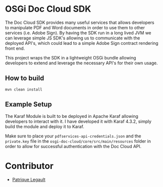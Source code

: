 # OSGi Doc Cloud SDK

The Doc Cloud SDK provides many useful services that allows developers to manipulate PDF and Word documents in order to use them to other services (i.e. Adobe Sign). By having the SDK run in a long lived JVM we can leverage simple JS SDK's allowing us to communicate with the deployed API's, which could lead to a simple Adobe Sign contract rendering front end.

This project wraps the SDK in a lightweight OSGi bundle allowing developers to extend and leverage the necessary API's for their own usage.

## How to build

`mvn clean install`

## Example Setup

The Karaf Module is built to be deployed in Apache Karaf allowing developers to interact with it. I have developed it with Karaf 4.3.2, simply build the module and deploy it to Karaf. 

Make sure to place your `pdfservices-api-credentials.json` and the `private.key` file in the `osgi-doc-cloud/core/src/main/resources` folder in order to allow for successful authentication with the Doc Cloud API.

# Contributor

- [Patrique Legault](https://github.com/pat-lego)